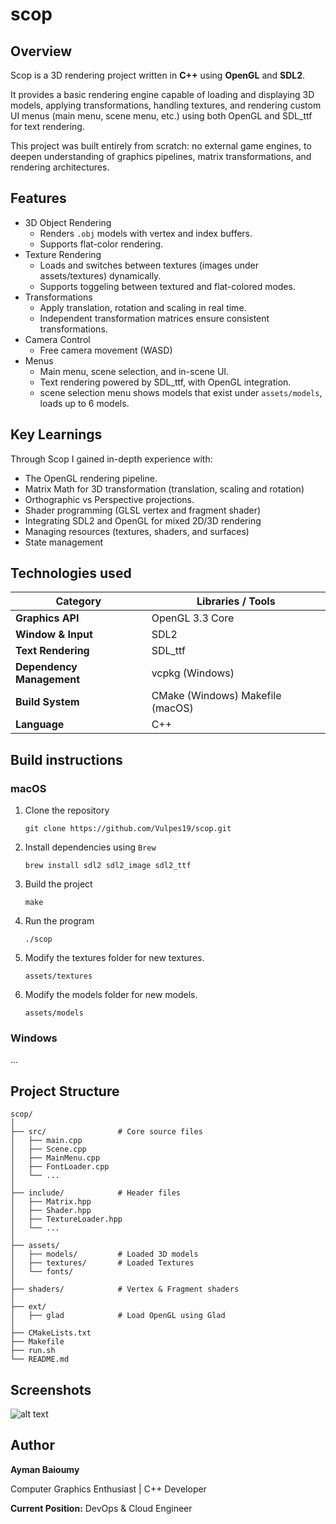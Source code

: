 # scop

## Overview
Scop is a 3D rendering project written in **C++** using **OpenGL** and **SDL2**.

It provides a basic rendering engine capable of loading and displaying 3D models, applying transformations, handling textures, and rendering custom UI menus (main menu, scene menu, etc.) using both OpenGL and SDL_ttf for text rendering.

This project was built entirely from scratch: no external game engines, to deepen understanding of graphics pipelines, matrix transformations, and rendering architectures.

## Features
- 3D Object Rendering
    - Renders `.obj` models with vertex and index buffers.
    - Supports flat-color rendering.
- Texture Rendering
    - Loads and switches between textures (images under assets/textures) dynamically.
    - Supports toggeling between textured and flat-colored modes.
- Transformations
    - Apply translation, rotation and scaling in real time.
    - Independent transformation matrices ensure consistent transformations.
- Camera Control
    - Free camera movement (WASD)
- Menus
    - Main menu, scene selection, and in-scene UI.
    - Text rendering powered by SDL_ttf, with OpenGL integration.
    - scene selection menu shows models that exist under `assets/models`, loads up to 6 models.

## Key Learnings
Through Scop I gained in-depth experience with:
- The OpenGL rendering pipeline.
- Matrix Math for 3D transformation (translation, scaling and rotation)
- Orthographic vs Perspective projections.
- Shader programming (GLSL vertex and fragment shader)
- Integrating SDL2 and OpenGL for mixed 2D/3D rendering
- Managing resources (textures, shaders, and surfaces)
- State management

## Technologies used
| Category                  | Libraries / Tools |
| ------------------------- | ----------------- |
| **Graphics API**          | OpenGL 3.3 Core   |
| **Window & Input**        | SDL2              |
| **Text Rendering**        | SDL_ttf           |
| **Dependency Management** | vcpkg (Windows)|
| **Build System**          | CMake (Windows) Makefile (macOS)|
| **Language**              | C++               |

## Build instructions
### macOS
1. Clone the repository
   ```
   git clone https://github.com/Vulpes19/scop.git
   ```
2. Install dependencies using `Brew`
   ```
   brew install sdl2 sdl2_image sdl2_ttf 
   ```
3. Build the project
   ```
   make
   ```
4. Run the program
   ```
   ./scop
   ```
5. Modify the textures folder for new textures.
    ```
    assets/textures
    ```
6. Modify the models folder for new models.
    ```
    assets/models
    ```
### Windows
...

## Project Structure
```
scop/
│
├── src/                # Core source files
│   ├── main.cpp
│   ├── Scene.cpp
│   ├── MainMenu.cpp
│   ├── FontLoader.cpp
│   └── ...
│
├── include/            # Header files
│   ├── Matrix.hpp
│   ├── Shader.hpp
│   ├── TextureLoader.hpp
│   └── ...
│
├── assets/
│   ├── models/         # Loaded 3D models
│   ├── textures/       # Loaded Textures
│   └── fonts/
│
├── shaders/            # Vertex & Fragment shaders
│
├── ext/
│   ├── glad            # Load OpenGL using Glad
│
├── CMakeLists.txt
├── Makefile
├── run.sh
└── README.md
```
## Screenshots
![alt text](https://github.com/Vulpes19/scop/tree/main/common/images/42_red.png "42 Logo in Red")

## Author
**Ayman Baioumy**

Computer Graphics Enthusiast | C++ Developer

**Current Position:** DevOps & Cloud Engineer 
